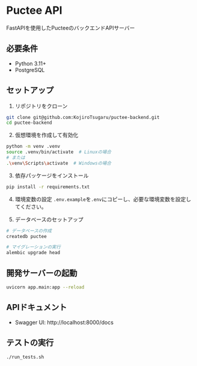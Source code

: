 # Puctee API

FastAPIを使用したPucteeのバックエンドAPIサーバー

## 必要条件

- Python 3.11+
- PostgreSQL

## セットアップ

1. リポジトリをクローン
```bash
git clone git@github.com:KojiroTsugaru/puctee-backend.git
cd puctee-backend
```

2. 仮想環境を作成して有効化
```bash
python -m venv .venv
source .venv/bin/activate  # Linuxの場合
# または
.\venv\Scripts\activate  # Windowsの場合
```

3. 依存パッケージをインストール
```bash
pip install -r requirements.txt
```

4. 環境変数の設定
`.env.example`を`.env`にコピーし、必要な環境変数を設定してください。

5. データベースのセットアップ
```bash
# データベースの作成
createdb puctee

# マイグレーションの実行
alembic upgrade head
```

## 開発サーバーの起動

```bash
uvicorn app.main:app --reload
```

## APIドキュメント

- Swagger UI: http://localhost:8000/docs

## テストの実行

```bash
./run_tests.sh
``` 